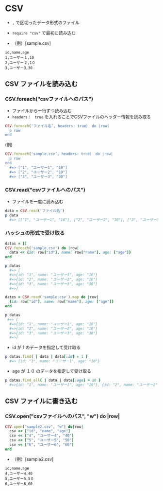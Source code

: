 
# CSV 
- `,` で区切ったデータ形式のファイル
- `require "csv"` で最初に読み込む
  
- （例）[sample.csv]
```
id,name,age
1,ユーザー１,10
2,ユーザー２,1０
3,ユーザー3,30
```
  
## CSV ファイルを読み込む
### CSV.foreach("csvファイルへのパス")
  
- ファイルから一行ずつ読み込む
- `headers：　true` を入れることでCSVファイルのヘッダー情報を読み取る

```ruby
CSV.foreach('ファイル名’, headers: true） do |row|
  p row
end
```
(例)
```ruby
CSV.foreach('sample.csv’, headers: true） do |row|
  p row
end
  #=> ["1", "ユーザー1", "10"]
  #=> ["2", "ユーザー2", "10"]
  #=> ["3", "ユーザー3", "30"]
```
  
### CSV.read("csvファイルへのパス")
  
- ファイルを一度に読み込む

```ruby
data = CSV.read('ファイル名')
p data
  #=> [["1", "ユーザー1", "10"], ["2", "ユーザー2", "10"], ["3", "ユーザー3", "30"]]
```
  
### ハッシュの形式で受け取る

```ruby
datas = []
CSV.foreach('sample.csv') do |row|
  data << {id: row["id"], name: row["name"], age: ["age"]}
end

p datas
  #=> [
  #=>{id: "1", name: "ユーザー1", age: "10"}
  #=>{id: "2", name: "ユーザー2", age: "10"}
  #=>{id: "3", name: "ユーザー3", age: "30"}
  #=>]
```
  
```ruby
dates = CSV.read('sample.csv').map do |row|
  {id: row["id"], name: row["name"], age: ["age"]}
end

p datas
 #=> [
  #=>{id: "1", name: "ユーザー1", age: "10"}
  #=>{id: "2", name: "ユーザー2", age: "10"}
  #=>{id: "3", name: "ユーザー3", age: "30"}
  #=>]
```
  
- id が 1 のデータを指定して受け取る
```ruby
p datas.find( | data | data[:id] = 1 }
  #=> {id: "1", name: "ユーザー1", age: "10"}
```
  
- age が １０ のデータを指定して受け取る
```ruby
p datas.find_all{ | data | data[:age] = 10 }
  #=>{id: "1", name: "ユーザー1", age: "10"}, {id: "2", name: "ユーザー2", age: "10"}
```
  
## CSV ファイルに書き込む

### CSV.open("csvファイルへのパス", "w") do |row|

```ruby
CSV.open("sample2.csv", "w") do|row|
  csv << ["id", "name", "age"]
  csv << ["4", "ユーザー4", "40"]
  csv << ["5", "ユーザー5", "50"]
  csv << ["6", "ユーザー6", "60"]
end
```

- （例）[sample2.csv]

```
id,name,age
4,ユーザー4,40
5,ユーザー5,5０
6,ユーザー6,60
```





